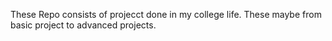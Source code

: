 These Repo consists of projecct done in my college life.
These maybe from basic project to advanced projects.
